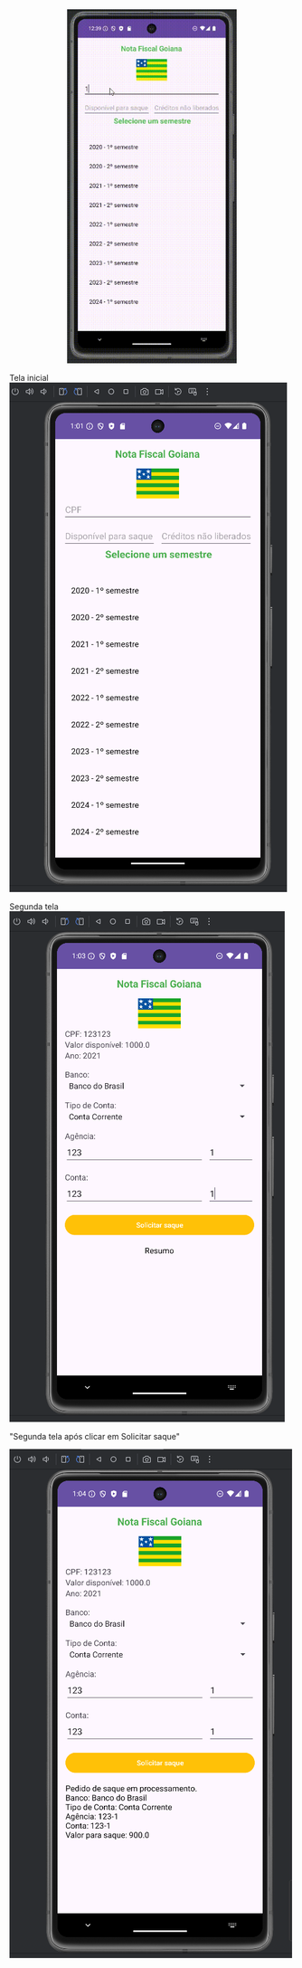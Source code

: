 <center><img src="./assets/gifprova.gif" width="300" /></center>


Tela inicial
![gif](./assets/telaInicial.png)



Segunda tela
![gif](./assets/segundaTela.png)

"Segunda tela após clicar em Solicitar saque"

![gif](./assets/telaResumo.png)